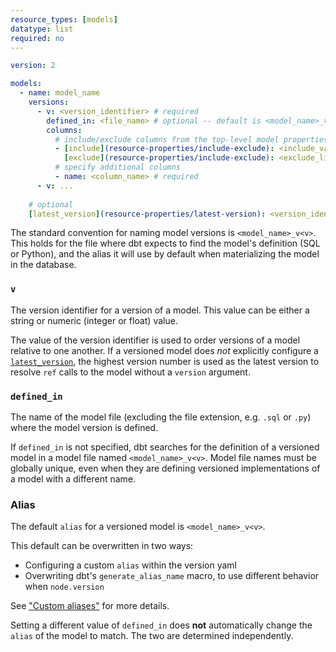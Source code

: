 ```yaml
---
resource_types: [models]
datatype: list
required: no
---
```



<File name='models/<schema>.yml'>

```yml
version: 2

models:
  - name: model_name
    versions:
      - v: <version_identifier> # required
        defined_in: <file_name> # optional -- default is <model_name>_v<v>
        columns:
          # include/exclude columns from the top-level model properties
          - [include](resource-properties/include-exclude): <include_value>
            [exclude](resource-properties/include-exclude): <exclude_list>
          # specify additional columns
          - name: <column_name> # required
      - v: ...
    
    # optional
    [latest_version](resource-properties/latest-version): <version_identifier> 
```

</File>

The standard convention for naming model versions is `<model_name>_v<v>`. This holds for the file where dbt expects to find the model's definition (SQL or Python), and the alias it will use by default when materializing the model in the database.

### `v`

The version identifier for a version of a model. This value can be either a string or numeric (integer or float) value.

The value of the version identifier is used to order versions of a model relative to one another. If a versioned model does _not_ explicitly configure a [`latest_version`](resource-properties/latest-version), the highest version number is used as the latest version to resolve `ref` calls to the model without a `version` argument. 

### `defined_in`

The name of the model file (excluding the file extension, e.g. `.sql` or `.py`) where the model version is defined.

If `defined_in` is not specified, dbt searches for the definition of a versioned model in a model file named `<model_name>_v<v>`. Model file names must be globally unique, even when they are defining versioned implementations of a model with a different name.

### Alias

The default `alias` for a versioned model is `<model_name>_v<v>`.

This default can be overwritten in two ways:
- Configuring a custom `alias` within the version yaml
- Overwriting dbt's `generate_alias_name` macro, to use different behavior when `node.version`

See ["Custom aliases"](https://docs.getdbt.com/docs/build/custom-aliases) for more details.

Setting a different value of `defined_in` does **not** automatically change the `alias` of the model to match. The two are determined independently. 
